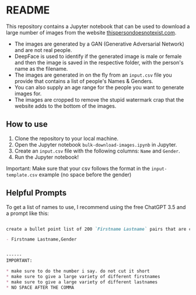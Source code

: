 # README

This repository contains a Jupyter notebook that can be used to download a large number of images from the website [thispersondoesnotexist.com](https://thispersondoesnotexist.com/). 

- The images are generated by a GAN (Generative Adversarial Network) and are not real people. 
- DeepFace is used to identify if the generated image is male or female and then the image is saved in the respective folder, with the person's name as the filename.
- The images are generated in on the fly from an `input.csv` file you provide that contains a list of people's Names & Genders.
- You can also supply an age range for the people you want to generate images for.
- The images are cropped to remove the stupid watermark crap that the website adds to the bottom of the images.

## How to use

1. Clone the repository to your local machine.
2. Open the Jupyter notebook `bulk-download-images.ipynb` in Jupyter.
3. Create an `input.csv` file with the following columns: `Name` and `Gender`.
4. Run the Jupyter notebook!

Important: Make sure that your csv follows the format in the `input-template.csv` example (no space before the gender)

## Helpful Prompts

To get a list of names to use, I recommend using the free ChatGPT 3.5 and a prompt like this:

```markdown

create a bullet point list of 200 `Firstname Lastname` pairs that are common american names for MALES in this format:

- Firstname Lastname,Gender


------
IMPORTANT:

* make sure to do the number i say. do not cut it short
* make sure to give a large variety of different firstnames 
* make sure to give a large variety of different lastnames
* NO SPACE AFTER THE COMMA
```
